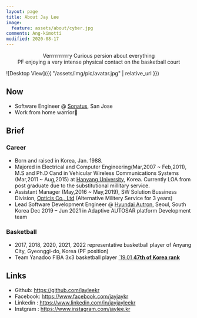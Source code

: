 ```yaml
---
layout: page
title: About Jay Lee
image:
  feature: assets/about/cyber.jpg
comments: Ang-kimotti
modified: 2020-08-17
---
```



<center>
Verrrrrrrrrry Curious persion about everything<br/>
PF enjoying a very intense physical contact on the basketball court
</center>

![Desktop View]({{ "/assets/img/pic/avatar.jpg" | relative_url }})

## Now
  - Software Engineer @ [Sonatus](https://www.sonatus.com/), San Jose
  - Work from home warrior🐴

##  Brief
### Career 
  - Born and raised in Korea, Jan. 1988.
  - Majored in Electrical and Computer Engineering(Mar,2007 ~ Feb,2011), M.S and Ph.D Cand in Vehicular Wireless Communications Systems (Mar,2011 ~ Aug,2015) at [Hanyang University](https://www.hanyang.ac.kr/), Korea. Currently LOA from post graduate due to the substitutional millitary service.
  - Assistant Manager (May,2016 ~ May,2019), SW Solution Bussiness Division, [Opticis Co., Ltd](https://www.opticis.com/) (Alternative Militery Service for 3 years)
  - Lead Software Development Engineer @ [Hyundai Autron](https://www.linkedin.com/company/hyundaiautron/), Seoul, South Korea
    Dec 2019 – Jun 2021 in Adaptive AUTOSAR platform Development team
### Basketball
  - 2017, 2018, 2020, 2021, 2022 representative basketball player of Anyang City, Gyeonggi-do, Korea (PF position)
  - Team Yanadoo FIBA 3x3 basketball player [`19.01 **47th of Korea rank**](https://play.fiba3x3.com/players/9f245589-8a03-4f0e-ae53-4b0f3ecf7a0b)
  
## Links

* Github: https://github.com/jayleekr
* Facebook: https://www.facebook.com/jayjaykr
* Linkedin : https://www.linkedin.com/in/jayjayleekr
* Instgram : https://www.instagram.com/jaylee.kr
